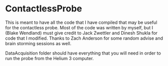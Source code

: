 # ContactlessProbe

This is meant to have all the code that I have compiled that may be useful for the contactless probe. Most of the code was written by myself, but I (Blake Wendland) must give credit to Jack Zwettler and Dinesh Shukla for code that I modified. Thanks to Zach Anderson for some random advise and brain storming sessions as well.

DataAcquisition folder should have everything that you will need in order to run the probe from the Helium 3 computer. 
